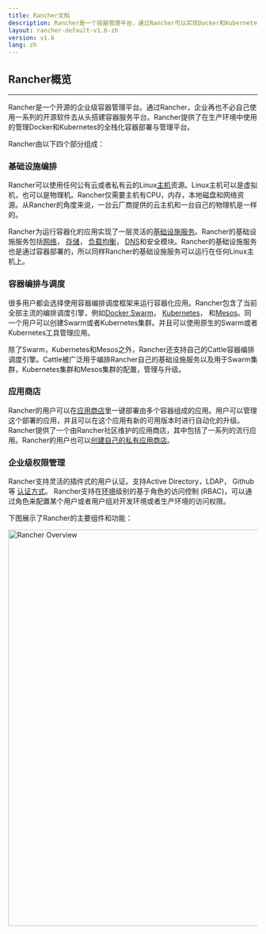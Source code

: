 ```yaml
---
title: Rancher文档
description: Rancher是一个容器管理平台，通过Rancher可以实现Docker和Kubernetes的轻松部署。这个文档描述了如何安装和使用Rancher。
layout: rancher-default-v1.6-zh
version: v1.6
lang: zh
---
```


## Rancher概览
---

Rancher是一个开源的企业级容器管理平台。通过Rancher，企业再也不必自己使用一系列的开源软件去从头搭建容器服务平台。Rancher提供了在生产环境中使用的管理Docker和Kubernetes的全栈化容器部署与管理平台。

Rancher由以下四个部分组成：

### 基础设施编排

Rancher可以使用任何公有云或者私有云的Linux[主机]({{site.baseurl}}/rancher/{{page.version}}/{{page.lang}}/hosts/)资源。Linux主机可以是虚拟机，也可以是物理机。Rancher仅需要主机有CPU，内存，本地磁盘和网络资源。从Rancher的角度来说，一台云厂商提供的云主机和一台自己的物理机是一样的。

Rancher为运行容器化的应用实现了一层灵活的[基础设施服务]({{site.baseurl}}/rancher/{{page.version}}/{{page.lang}}/rancher-services/)。Rancher的基础设施服务包括[网络]({{site.baseurl}}/rancher/{{page.version}}/{{page.lang}}/rancher-services/networking)， [存储]({{site.baseurl}}/rancher/{{page.version}}/{{page.lang}}/rancher-services/storage-service/)， [负载均衡]({{site.baseurl}}/rancher/{{page.version}}/{{page.lang}}/rancher-services/load-balancer/)， [DNS]({{site.baseurl}}/rancher/{{page.version}}/{{page.lang}}/rancher-services/dns-service/)和安全模块。Rancher的基础设施服务也是通过容器部署的，所以同样Rancher的基础设施服务可以运行在任何Linux主机上。

### 容器编排与调度

很多用户都会选择使用容器编排调度框架来运行容器化应用。Rancher包含了当前全部主流的编排调度引擎，例如[Docker Swarm]({{site.baseurl}}/rancher/{{page.version}}/{{page.lang}}/swarm)， [Kubernetes]({{site.baseurl}}/rancher/{{page.version}}/{{page.lang}}/kubernetes)， 和[Mesos]({{site.baseurl}}/rancher/{{page.version}}/{{page.lang}}/mesos/)。同一个用户可以创建Swarm或者Kubernetes集群。并且可以使用原生的Swarm或者Kubernetes工具管理应用。

除了Swarm，Kubernetes和Mesos之外，Rancher还支持自己的Cattle容器编排调度引擎。Cattle被广泛用于编排Rancher自己的基础设施服务以及用于Swarm集群，Kubernetes集群和Mesos集群的配置，管理与升级。

### 应用商店

Rancher的用户可以在[应用商店]({{site.baseurl}}/rancher/{{page.version}}/{{page.lang}}/catalog)里一键部署由多个容器组成的应用。用户可以管理这个部署的应用，并且可以在这个应用有新的可用版本时进行自动化的升级。Rancher提供了一个由Rancher社区维护的应用商店，其中包括了一系列的流行应用。Rancher的用户也可以[创建自己的私有应用商店]({{site.baseurl}}/rancher/{{page.version}}/{{page.lang}}/catalog/private-catalog/)。

### 企业级权限管理

Rancher支持灵活的插件式的用户认证。支持Active Directory，LDAP， Github等 [认证方式]({{site.baseurl}}/rancher/{{page.version}}/{{page.lang}}/configuration/access-control/)。 Rancher支持在[环境]({{site.baseurl}}/rancher/{{page.version}}/{{page.lang}}/environments/)级别的基于角色的访问控制 (RBAC)，可以通过角色来配置某个用户或者用户组对开发环境或者生产环境的访问权限。

下图展示了Rancher的主要组件和功能：

<img src="{{site.baseurl}}/img/rancher/rancher_overview_2.png" width="800" alt="Rancher Overview">

